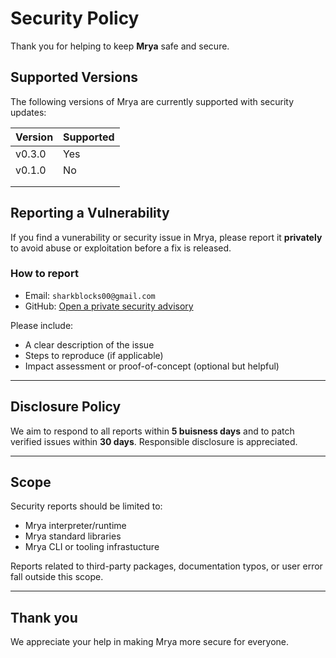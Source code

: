 # Security Policy

Thank you for helping to keep **Mrya** safe and secure.

## Supported Versions

The following versions of Mrya are currently supported with security updates:


| Version | Supported          |
| ------- | ------------------ |
| v0.3.0  |        Yes         |
| v0.1.0  |        No          |
|         |                    |
|         |                    |

## Reporting a Vulnerability

If you find a vunerability or security issue in Mrya, please report it **privately** to avoid abuse or exploitation before a fix is released.

### How to report
- Email: `sharkblocks00@gmail.com`
- GitHub: [Open a private security advisory](https://github.com/SharkBlocks00/Myra/security/advisories)

Please include:
- A clear description of  the issue
- Steps to reproduce (if applicable)
- Impact assessment or proof-of-concept (optional but helpful)

---

## Disclosure Policy

We aim to respond to all reports within **5 buisness days** and to patch verified issues within **30 days**. Responsible disclosure is appreciated.

---

## Scope

Security reports should be limited to:
- Mrya interpreter/runtime
- Mrya standard libraries
- Mrya CLI or tooling infrastucture

Reports related to third-party packages, documentation typos, or user error fall outside this scope.

---

## Thank you

We appreciate your help in making Mrya more secure for everyone.
